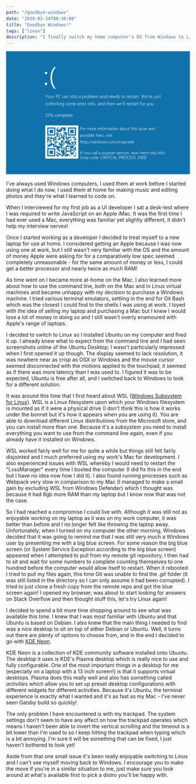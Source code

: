 ```yaml
---
path: "/goodbye-windows"
date: "2019-03-24T08:30:00"
title: "Goodbye Windows!"
tags: ["linux"]
description: "I finally switch my home computer's OS from Windows to Linux."
---
```


![Windows blue screen](bsod-windows.jpg)

I've always used Windows computers, I used them at work before I started doing what I do now, I used them at home for making music and editing photos and they're what I learned to code on. 

When I interviewed for my first job as a UI developer I sat a desk-test where I was required to write JavaScript on an Apple iMac. It was the first time I had ever used a Mac, everything was familiar yet slightly different, it didn't help my interview nerves! 

Once I started working as a developer I decided to treat myself to a new laptop for use at home. I considered getting an Apple because I was now using one at work, but I still wasn't very familiar with the OS and the amount of money Apple were asking for for a comparatively low spec seemed completely unreasonable - for the same amount of money or less, I could get a better processor and nearly twice as much RAM!

As time went on I became more at-home on the Mac. I also learned more about how to use the command line, both on the Mac and in Linux virtual machines and became unhappy with my decision to purchase a Windows machine. I tried various terminal emulators, settling in the end for Git Bash which was the closest I could find to the shells I was using at work. I toyed with the idea of selling my laptop and purchasing a Mac but I knew I would lose a lot of money in doing so and I still wasn't overly enamoured with Apple's range of laptops.

I decided to switch to Linux so I installed Ubuntu on my computer and fired it up. I already knew what to expect from the command line and I had seen screenshots online of the Ubuntu Desktop; I wasn't particularly impressed when I first opened it up though. The display seemed to lack resolution, it was nowhere near as crisp as OSX or Windows and the mouse cursor seemed disconnected with the motions applied to the touchpad, it seemed as if there was more latency than I was used to. I figured it was to be expected, Ubuntu is free after all, and I switched back to Windows to look for a different solution.

It was around this time that I first heard about WSL ([Windows Subsystem for Linux](https://docs.microsoft.com/en-us/windows/wsl/about)). WSL is a Linux filesystem upon which your Windows filesystem is mounted as if it were a physical drive (I don't think this is how it works under the bonnet but it's how it appears when you are using it). You are able to download different Linux distributions from the Microsoft store, and you can install more than one. Because it's a subsystem you need to install everything you want to use from the command line again, even if you already have it installed on Windows. 

WSL worked fairly well for me for quite a while but things still felt fairly disjointed and I much preferred using my work's Mac for development. I also experienced issues with WSL whereby I would need to restart the "LxssManager" every time I booted the computer (I did fix this in the end but I have no idea now how I did it). I also found running processes such as Webpack very slow in comparison to my Mac (I managed to make a small gain by excluding WSL from Windows Defender) which I thought was because it had 8gb more RAM than my laptop but I know now that was not the case.

So I had reached a compromise I could live with. Although it was still not as enjoyable working on my laptop as it was on my work computer, it was better than before and I no longer felt like throwing the laptop away. Unfortunately, when I turned on my computer the other morning, Windows decided that it was going to remind me that I was still very much a Windows user by presenting me with a big blue screen. For some reason the big blue screen (or System Service Exception according to the big blue screen) appeared when I attempted to pull from my remote git repository, I then had to sit and wait for some numbers to complete counting themselves to one hundred before the computer would allow itself to restart. When it rebooted I tried to pull my files again, this time Git was unable to find the _.git_ folder (it was still listed in the directory so I can only assume it had been corrupted). I tried to just clone a fresh copy from the remote repo and got the blue screen again! I opened my browser, was about to start looking for answers on Stack Overflow and then thought stuff this, let's try Linux again!

I decided to spend a bit more time shopping around to see what was available this time. I knew that I was most familiar with Ubuntu and that Ubuntu is based on Debian. I also knew that the main thing I needed to find was a nice desktop to sit on top of either Debian or Ubuntu. Well, it turns out there are plenty of options to choose from, and in the end I decided to go with [KDE Neon](https://neon.kde.org/).

KDE Neon is a collection of KDE community software installed onto Ubuntu. The desktop it uses is KDE's Plasma desktop which is really nice to use and fully configurable. One of the most important things in a desktop for me (especially on a laptop with a 13 inch screen!) is that it supports virtual desktops. Plasma does this really well and also has something called _activities_ which allow you to set up preset desktop configurations with different widgets for different activities. Because it's Ubuntu, the terminal experience is exactly what I wanted and it's as fast as my Mac - I've never seen Gatsby build so quickly! 

The only problem I have encountered is with my trackpad. The system settings don't seem to have any affect on how the trackpad operates which means I haven't been able to invert the vertical scrolling and the timeout is a bit lower than I'm used to so I keep hitting the trackpad when typing which is a bit annoying. I'm sure it will be something that can be fixed, I just haven't bothered to look yet!

Aside from that one small issue it's been really enjoyable switching to Linux and I can't see myself moving back to Windows. I encourage you to make the move if you're in a similar situation to me, just make sure you look around at what's available first to pick a distro you'll be happy with.
